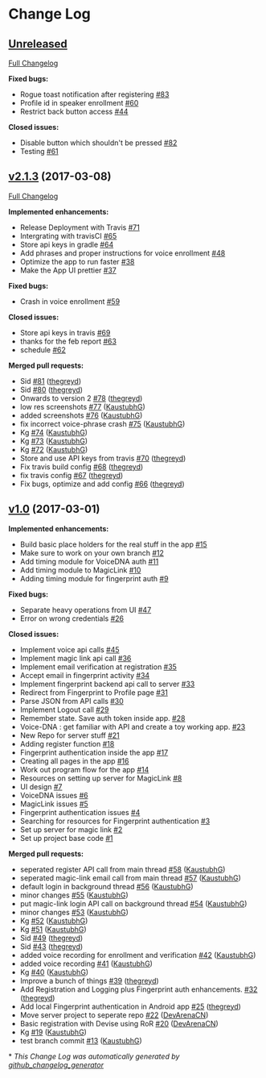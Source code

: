 # Change Log

## [Unreleased](https://github.com/SE17GroupH/Zap/tree/HEAD)

[Full Changelog](https://github.com/SE17GroupH/Zap/compare/v2.1.3...HEAD)

**Fixed bugs:**

- Rogue toast notification after registering  [\#83](https://github.com/SE17GroupH/Zap/issues/83)
- Profile id in speaker enrollment [\#60](https://github.com/SE17GroupH/Zap/issues/60)
- Restrict back button access [\#44](https://github.com/SE17GroupH/Zap/issues/44)

**Closed issues:**

- Disable button which shouldn't be pressed  [\#82](https://github.com/SE17GroupH/Zap/issues/82)
- Testing [\#61](https://github.com/SE17GroupH/Zap/issues/61)

## [v2.1.3](https://github.com/SE17GroupH/Zap/tree/v2.1.3) (2017-03-08)
[Full Changelog](https://github.com/SE17GroupH/Zap/compare/v1.0...v2.1.3)

**Implemented enhancements:**

- Release Deployment with Travis [\#71](https://github.com/SE17GroupH/Zap/issues/71)
- Intergrating with travisCI [\#65](https://github.com/SE17GroupH/Zap/issues/65)
- Store api keys in gradle [\#64](https://github.com/SE17GroupH/Zap/issues/64)
- Add phrases and proper instructions for voice enrollment [\#48](https://github.com/SE17GroupH/Zap/issues/48)
- Optimize the app to run faster [\#38](https://github.com/SE17GroupH/Zap/issues/38)
- Make the App UI prettier [\#37](https://github.com/SE17GroupH/Zap/issues/37)

**Fixed bugs:**

- Crash in voice enrollment [\#59](https://github.com/SE17GroupH/Zap/issues/59)

**Closed issues:**

- Store api keys in travis [\#69](https://github.com/SE17GroupH/Zap/issues/69)
- thanks for the feb report [\#63](https://github.com/SE17GroupH/Zap/issues/63)
- schedule [\#62](https://github.com/SE17GroupH/Zap/issues/62)

**Merged pull requests:**

- Sid [\#81](https://github.com/SE17GroupH/Zap/pull/81) ([thegreyd](https://github.com/thegreyd))
- Sid [\#80](https://github.com/SE17GroupH/Zap/pull/80) ([thegreyd](https://github.com/thegreyd))
- Onwards to version 2 [\#78](https://github.com/SE17GroupH/Zap/pull/78) ([thegreyd](https://github.com/thegreyd))
- low res screenshots [\#77](https://github.com/SE17GroupH/Zap/pull/77) ([KaustubhG](https://github.com/KaustubhG))
- added screenshots [\#76](https://github.com/SE17GroupH/Zap/pull/76) ([KaustubhG](https://github.com/KaustubhG))
- fix incorrect voice-phrase crash [\#75](https://github.com/SE17GroupH/Zap/pull/75) ([KaustubhG](https://github.com/KaustubhG))
- Kg [\#74](https://github.com/SE17GroupH/Zap/pull/74) ([KaustubhG](https://github.com/KaustubhG))
- Kg [\#73](https://github.com/SE17GroupH/Zap/pull/73) ([KaustubhG](https://github.com/KaustubhG))
- Kg [\#72](https://github.com/SE17GroupH/Zap/pull/72) ([KaustubhG](https://github.com/KaustubhG))
- Store and use API keys from travis [\#70](https://github.com/SE17GroupH/Zap/pull/70) ([thegreyd](https://github.com/thegreyd))
- Fix travis build config [\#68](https://github.com/SE17GroupH/Zap/pull/68) ([thegreyd](https://github.com/thegreyd))
- fix travis config  [\#67](https://github.com/SE17GroupH/Zap/pull/67) ([thegreyd](https://github.com/thegreyd))
- Fix bugs, optimize and add config [\#66](https://github.com/SE17GroupH/Zap/pull/66) ([thegreyd](https://github.com/thegreyd))

## [v1.0](https://github.com/SE17GroupH/Zap/tree/v1.0) (2017-03-01)
**Implemented enhancements:**

- Build basic place holders for the real stuff in the app [\#15](https://github.com/SE17GroupH/Zap/issues/15)
- Make sure to work on your own branch [\#12](https://github.com/SE17GroupH/Zap/issues/12)
- Add timing module for VoiceDNA auth [\#11](https://github.com/SE17GroupH/Zap/issues/11)
- Add timing module to MagicLink [\#10](https://github.com/SE17GroupH/Zap/issues/10)
- Adding timing module for fingerprint auth [\#9](https://github.com/SE17GroupH/Zap/issues/9)

**Fixed bugs:**

- Separate heavy operations from UI [\#47](https://github.com/SE17GroupH/Zap/issues/47)
- Error on wrong credentials [\#26](https://github.com/SE17GroupH/Zap/issues/26)

**Closed issues:**

- Implement voice api calls [\#45](https://github.com/SE17GroupH/Zap/issues/45)
- Implement magic link api call [\#36](https://github.com/SE17GroupH/Zap/issues/36)
- Implement email verification at registration [\#35](https://github.com/SE17GroupH/Zap/issues/35)
- Accept email in fingerprint activity [\#34](https://github.com/SE17GroupH/Zap/issues/34)
- Implement fingerprint backend api call to server [\#33](https://github.com/SE17GroupH/Zap/issues/33)
- Redirect from Fingerprint to Profile page [\#31](https://github.com/SE17GroupH/Zap/issues/31)
- Parse JSON from API calls [\#30](https://github.com/SE17GroupH/Zap/issues/30)
- Implement Logout call [\#29](https://github.com/SE17GroupH/Zap/issues/29)
- Remember state. Save auth token inside app. [\#28](https://github.com/SE17GroupH/Zap/issues/28)
- Voice-DNA : get familiar with API and create a toy working app. [\#23](https://github.com/SE17GroupH/Zap/issues/23)
- New Repo for server stuff [\#21](https://github.com/SE17GroupH/Zap/issues/21)
- Adding register function [\#18](https://github.com/SE17GroupH/Zap/issues/18)
- Fingerprint authentication inside the app [\#17](https://github.com/SE17GroupH/Zap/issues/17)
- Creating all pages in the app [\#16](https://github.com/SE17GroupH/Zap/issues/16)
- Work out program flow for the app [\#14](https://github.com/SE17GroupH/Zap/issues/14)
- Resources on setting up server for MagicLink [\#8](https://github.com/SE17GroupH/Zap/issues/8)
- UI design [\#7](https://github.com/SE17GroupH/Zap/issues/7)
- VoiceDNA issues [\#6](https://github.com/SE17GroupH/Zap/issues/6)
- MagicLink issues [\#5](https://github.com/SE17GroupH/Zap/issues/5)
- Fingerprint authentication issues [\#4](https://github.com/SE17GroupH/Zap/issues/4)
- Searching for resources for Fingerprint authentication [\#3](https://github.com/SE17GroupH/Zap/issues/3)
- Set up server for magic link [\#2](https://github.com/SE17GroupH/Zap/issues/2)
- Set up project base code [\#1](https://github.com/SE17GroupH/Zap/issues/1)

**Merged pull requests:**

- seperated register API call from main thread [\#58](https://github.com/SE17GroupH/Zap/pull/58) ([KaustubhG](https://github.com/KaustubhG))
- seperated magic-link email call from main thread [\#57](https://github.com/SE17GroupH/Zap/pull/57) ([KaustubhG](https://github.com/KaustubhG))
- default login in background thread [\#56](https://github.com/SE17GroupH/Zap/pull/56) ([KaustubhG](https://github.com/KaustubhG))
- minor changes [\#55](https://github.com/SE17GroupH/Zap/pull/55) ([KaustubhG](https://github.com/KaustubhG))
- put magic-link login API call on background thread [\#54](https://github.com/SE17GroupH/Zap/pull/54) ([KaustubhG](https://github.com/KaustubhG))
- minor changes [\#53](https://github.com/SE17GroupH/Zap/pull/53) ([KaustubhG](https://github.com/KaustubhG))
- Kg [\#52](https://github.com/SE17GroupH/Zap/pull/52) ([KaustubhG](https://github.com/KaustubhG))
- Kg [\#51](https://github.com/SE17GroupH/Zap/pull/51) ([KaustubhG](https://github.com/KaustubhG))
- Sid [\#49](https://github.com/SE17GroupH/Zap/pull/49) ([thegreyd](https://github.com/thegreyd))
- Sid [\#43](https://github.com/SE17GroupH/Zap/pull/43) ([thegreyd](https://github.com/thegreyd))
- added voice recording for enrollment and verification [\#42](https://github.com/SE17GroupH/Zap/pull/42) ([KaustubhG](https://github.com/KaustubhG))
- added voice recording [\#41](https://github.com/SE17GroupH/Zap/pull/41) ([KaustubhG](https://github.com/KaustubhG))
- Kg [\#40](https://github.com/SE17GroupH/Zap/pull/40) ([KaustubhG](https://github.com/KaustubhG))
- Improve a bunch of things [\#39](https://github.com/SE17GroupH/Zap/pull/39) ([thegreyd](https://github.com/thegreyd))
- Add Registration and Logging plus Fingerprint auth enhancements. [\#32](https://github.com/SE17GroupH/Zap/pull/32) ([thegreyd](https://github.com/thegreyd))
- Add local Fingerprint authentication in Android app [\#25](https://github.com/SE17GroupH/Zap/pull/25) ([thegreyd](https://github.com/thegreyd))
- Move server project to seperate repo [\#22](https://github.com/SE17GroupH/Zap/pull/22) ([DevArenaCN](https://github.com/DevArenaCN))
- Basic registration with Devise using RoR [\#20](https://github.com/SE17GroupH/Zap/pull/20) ([DevArenaCN](https://github.com/DevArenaCN))
- Kg [\#19](https://github.com/SE17GroupH/Zap/pull/19) ([KaustubhG](https://github.com/KaustubhG))
- test branch commit [\#13](https://github.com/SE17GroupH/Zap/pull/13) ([KaustubhG](https://github.com/KaustubhG))



\* *This Change Log was automatically generated by [github_changelog_generator](https://github.com/skywinder/Github-Changelog-Generator)*